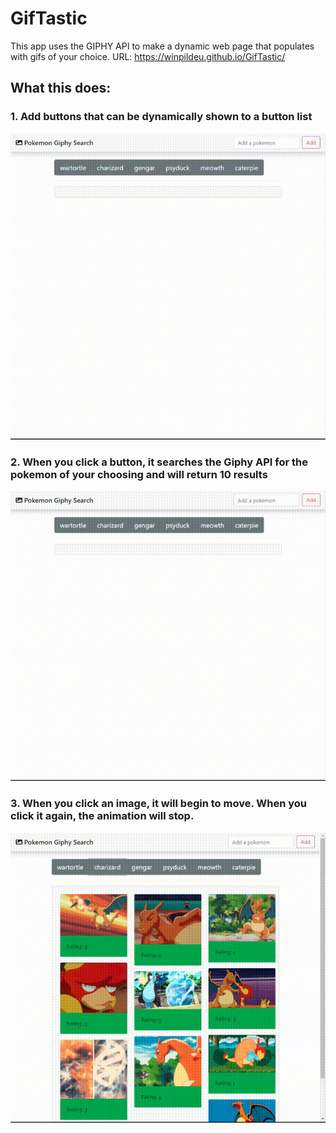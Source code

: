 # GifTastic
This app uses the GIPHY API to make a dynamic web page that populates with gifs of your choice.
URL: https://winpildeu.github.io/GifTastic/

## What this does:

### 1. Add buttons that can be dynamically shown to a button list
![Adding buttons gif](assets/images/add-button-show.gif)

### 2. When you click a button, it searches the Giphy API for the pokemon of your choosing and will return 10 results
![Show results when a button is clicked gif](assets/images/results-show.gif)

### 3. When you click an image, it will begin to move. When you click it again, the animation will stop.
![Show the animating function](assets/images/animate-show.gif)

